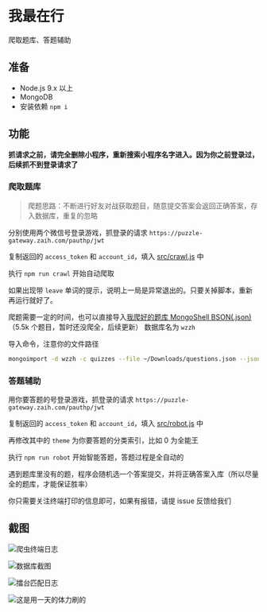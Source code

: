 # 我最在行

爬取题库、答题辅助

## 准备

- Node.js 9.x 以上
- MongoDB
- 安装依赖 `npm i`

## 功能

**抓请求之前，请完全删除小程序，重新搜索小程序名字进入。因为你之前登录过，后续抓不到登录请求了**

### 爬取题库 

> 爬题思路：不断进行好友对战获取题目，随意提交答案会返回正确答案，存入数据库，重复的忽略

分别使用两个微信号登录游戏，抓登录的请求 `https://puzzle-gateway.zaih.com/pauthp/jwt`

复制返回的 `access_token` 和 `account_id`，填入 [src/crawl.js](src/crawl.js) 中

执行 `npm run crawl` 开始自动爬取

如果出现带 `leave` 单词的提示，说明上一局是异常退出的。只要关掉脚本，重新再运行就好了。

爬题需要一定的时间，也可以直接导入[我爬好的题库 MongoShell BSON(.json)](questions.json)（5.5k 个题目，暂时还没爬全，后续更新） 数据库名为 `wzzh`

导入命令，注意你的文件路径

```bash
mongoimport -d wzzh -c quizzes --file ~/Downloads/questions.json --jsonArray --drop
```

### 答题辅助 

用你要答题的号登录游戏，抓登录的请求 `https://puzzle-gateway.zaih.com/pauthp/jwt`

复制返回的 `access_token` 和 `account_id`，填入 [src/robot.js](src/robot.js) 中

再修改其中的 `theme` 为你要答题的分类索引，比如 0 为全能王

执行 `npm run robot` 开始智能答题，答题过程是全自动的

遇到题库里没有的题，程序会随机选一个答案提交，并将正确答案入库（所以尽量全的题库，才能保证胜率）

你只需要关注终端打印的信息即可，如果有报错，请提 issue 反馈给我们

## 截图

![爬虫终端日志](https://user-images.githubusercontent.com/8413791/35961286-1758defa-0ce8-11e8-81fc-a7dcc6a37685.png)

![数据库截图](https://user-images.githubusercontent.com/8413791/35961695-86e4a4e2-0ce9-11e8-8317-e2f2a31bb879.png)

![擂台匹配日志](https://user-images.githubusercontent.com/8413791/35965116-d35a4060-0cf4-11e8-8e6a-dd853dacc8be.png)

![这是用一天的体力刷的](https://user-images.githubusercontent.com/8413791/35967458-ea4f49b2-0cfb-11e8-9526-5a46147ecd2f.png)
